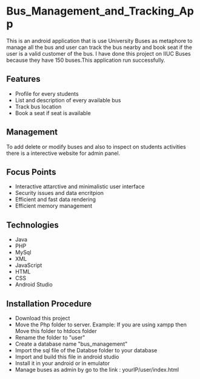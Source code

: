 # Bus_Management_and_Tracking_App
This is an android application that is use University Buses as metaphore to manage all the bus and user can track the bus nearby and book seat if the user is a valid customer of the bus. I have done this project on IIUC Buses because they have 150 buses.This application run successfully.

## Features
* Profile for every students
* List and description of every available bus 
* Track bus location
* Book a seat if seat is available 

## Management
To add delete or modify buses and also to inspect on students activities there is a interective website for admin panel.

## Focus Points
* Interactive attarctive and minimalistic user interface
* Security issues and data encritpion 
* Efficient and fast data rendering
* Efficient memory management

## Technologies
* Java
* PHP
* MySql
* XML
* JavaScript
* HTML
* CSS
* Android Studio

## Installation Procedure
* Download this project
* Move the Php folder to server. Example: If you are using xampp then Move this folder to htdocs folder
* Rename the folder to "user"
* Create a database name "bus_management"
* Import the sql file of the Databse folder to your database 
* Import and build this file in android studio
* Install it in your android or in emulator
* Manage buses as admin by go to the link : yourIP/user/index.html
